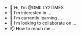 - 👋 Hi, I’m @GMILLY2TIMES
- 👀 I’m interested in ...
- 🌱 I’m currently learning ...
- 💞️ I’m looking to collaborate on ...
- 📫 How to reach me ...

<!---
GMILLY2TIMES/GMILLY2TIMES is a ✨ special ✨ repository because its `README.md` (this file) appears on your GitHub profile.
You can click the Preview link to take a look at your changes.
--->
